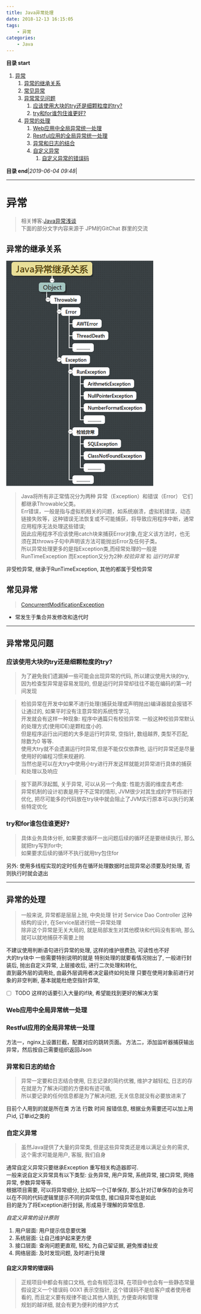 ```yaml
---
title: Java异常处理
date: 2018-12-13 16:15:05
tags: 
    - 异常
categories: 
    - Java
---
```


**目录 start**
 
1. [异常](#异常)
    1. [异常的继承关系](#异常的继承关系)
    1. [常见异常](#常见异常)
    1. [异常常见问题](#异常常见问题)
        1. [应该使用大块的try还是细颗粒度的try?](#应该使用大块的try还是细颗粒度的try)
        1. [try和for谁包住谁更好?](#try和for谁包住谁更好)
    1. [异常的处理](#异常的处理)
        1. [Web应用中全局异常统一处理](#web应用中全局异常统一处理)
        1. [Restful应用的全局异常统一处理](#restful应用的全局异常统一处理)
        1. [异常和日志的结合](#异常和日志的结合)
        1. [自定义异常](#自定义异常)
            1. [自定义异常的错误码](#自定义异常的错误码)

**目录 end**|_2019-06-04 09:48_|
****************************************
# 异常
> 相关博客:[Java异常浅谈](http://www.cnblogs.com/focusj/archive/2011/12/26/2301524.html)  
下面的部分文字内容来源于 JPM的GitChat 群里的交流 

## 异常的继承关系
![异常结构](https://raw.githubusercontent.com/Kuangcp/ImageRepos/master/Tech/Java/Exception/structure.png)

> Java将所有非正常情况分为两种 异常（Exception）和错误（Error） 它们都继承Throwable父类。  
Err错误，一般是指与虚拟机相关的问题，如系统崩溃，虚拟机错误，动态链接失败等，这种错误无法恢复或不可能捕获，将导致应用程序中断，通常应用程序无法处理这些错误;  
因此应用程序不应该使用catch块来捕获Error对象,在定义该方法时，也无须在其throws子句中声明该方法可能抛出Error及任何子类。  
所以异常处理更多的是指Exception类,而经常处理的一般是RunTimeException 而Exception又分为2种:_校验异常_ 和 _运行时异常_  

非受检异常, 继承于RunTimeException, 其他的都属于受检异常

## 常见异常
> [ConcurrentModificationException](https://docs.oracle.com/javase/8/docs/api/java/util/ConcurrentModificationException.html)
- 常发生于集合并发修改和迭代时

****************************
## 异常常见问题
### 应该使用大块的try还是细颗粒度的try?
> 为了避免我们遗漏掉一些可能会出现异常的代码, 所以建议使用大块的try, 因为检查型异常是容易发现的, 但是运行时异常却往往不能在编码的第一时间发现

> 检验异常在开发中如果不进行处理(捕获处理或声明抛出)编译器就会报错不让通过的, 如果平时没有注意异常的系统性学习,  
开发就会有这样一种现象: 程序中通篇只有校验异常. 一般这种校验异常默认的处理方式(使用IDE)是颗粒度小的.  
但是程序运行出问题的大多是运行时异常, 空指针, 数组越界, 类型不匹配, 除数为0 等等.  
使用大try就不会遗漏运行时异常,但是不能仅仅依靠他, 运行时异常还是尽量使用好的编程习惯来规避的.  
当然也是可以在大try中使用小try进行开发这样就能对异常进行具体的捕获和处理以及响应  

> 按下葫芦浮起瓢, 关于异常, 可以从另一个角度: 性能方面的维度去考虑:  
异常机制的设计初衷是用于不正常的情形, JVM很少对其生成的字节码进行优化, 把尽可能多的代码放在try块中就会阻止了JVM实行原本可以执行的某些特定优化

### try和for谁包住谁更好?
> 具体业务具体分析, 如果要求循环一出问题后续的循环还是要继续执行, 那么就把try写到for中;  
如果要求后续的循环不执行就用try包住for

另外: 使用多线程实现的定时任务在循环处理数据时出现异常必须要及时处理, 否则执行时就会退出

********************
## 异常的处理
> 一般来说, 异常都是层层上抛, 中央处理 针对 Service Dao Controller 这种结构的设计, 在Service层进行统一异常处理  
> 除非这个异常是无关大局的, 就是局部发生对其他模块和代码没有影响, 那么就可以就地捕获不需要上抛

不建议使用判断语句进行异常的处理, 这样的维护很费劲, 可读性也不好  
大的try块中 一些需要特别说明的就是 特别处理的就要看情况抛出了, 一般进行封装后, 抛出自定义异常, 上层接收后, 进行二次处理和转化,  
直到最外层的调用处, 由最外层调用者决定最终如何处理 只要在使用对象前进行对象的非空判断, 基本就能杜绝空指针异常, 

- [ ] TODO 这样的话要引入大量的if块, 希望能找到更好的解决方案

### Web应用中全局异常统一处理


### Restful应用的全局异常统一处理
方法一，nginx上设置拦截，配置对应的跳转页面。
方法二，添加监听器捕获输出异常，然后按自己需要组织返回Json

### 异常和日志的结合
> 异常一定要和日志结合使用, 日志记录的简约优雅, 维护才越轻松, 日志的存在就是为了解决问题的方便和有迹可循,   
> 所以要记录的任何信息都是为了解决问题, 无关信息就没有必要放进来了

目前个人用到的就是所在类 方法 行数 时间 报错信息, 根据业务需要还可以加上用户id, 订单id之类的

### 自定义异常
> 虽然Java提供了大量的异常类, 但是这些异常类还是难以满足业务的需求, 这个需求可能是用户, 客服, 我们自身

通常自定义异常只要继承Exception 重写相关构造器即可.  
一般来说自定义异常具有以下类型: 业务异常, 用户异常, 系统异常, 接口异常, 网络异常, 参数异常等等.  
根据项目需要, 可以将异常细分, 比如写一个订单保存, 那么针对订单保存的业务可以在不同的代码逻辑里提示不同的异常信息, 接口级异常也是如此  
目的是为了将Exception进行封装, 形成易于理解的异常信息.  

_自定义异常的设计原则_
1. 用户层面: 用户提示信息要优雅
2. 系统层面: 让自己维护起来更方便
3. 接口层面: 查询问题更直观, 轻松, 为自己留证据, 避免推诿扯皮
4. 网络层面: 及时发现问题, 及时进行处理

#### 自定义异常的错误码
> 正规项目中都会有接口文档, 也会有规范注释, 在项目中也会有一些静态常量  
假设定义一个错误码 00X1 表示空指针, 这个错误码不是给客户或者使用者看的, 而且定义要有规律不能让其他人猜到, 方便查询和管理  
规划的越详细, 就会有更为便利的维护方式

